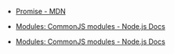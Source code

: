   * [Promise - MDN](https://developer.mozilla.org/es/docs/Web/JavaScript/Reference/Global_Objects/Promise*)

  * [Modules: CommonJS modules - Node.js Docs](https://nodejs.org/docs/latest/api/modules.html)

  * [Modules: CommonJS modules - Node.js Docs](https://nodejs.org/docs/latest/api/modules.html)
